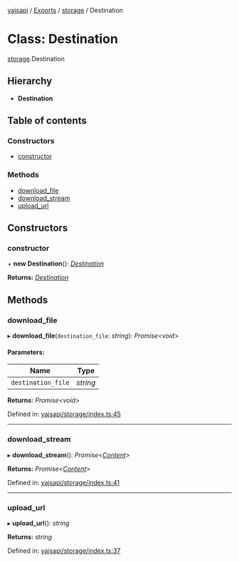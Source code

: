 [yajsapi](../README.md) / [Exports](../modules.md) / [storage](../modules/storage.md) / Destination

# Class: Destination

[storage](../modules/storage.md).Destination

## Hierarchy

* **Destination**

## Table of contents

### Constructors

- [constructor](storage.destination.md#constructor)

### Methods

- [download\_file](storage.destination.md#download_file)
- [download\_stream](storage.destination.md#download_stream)
- [upload\_url](storage.destination.md#upload_url)

## Constructors

### constructor

\+ **new Destination**(): [*Destination*](storage.destination.md)

**Returns:** [*Destination*](storage.destination.md)

## Methods

### download\_file

▸ **download_file**(`destination_file`: *string*): *Promise*<*void*\>

#### Parameters:

Name | Type |
------ | ------ |
`destination_file` | *string* |

**Returns:** *Promise*<*void*\>

Defined in: [yajsapi/storage/index.ts:45](https://github.com/golemfactory/yajsapi/blob/289a25a/yajsapi/storage/index.ts#L45)

___

### download\_stream

▸ **download_stream**(): *Promise*<[*Content*](storage.content.md)\>

**Returns:** *Promise*<[*Content*](storage.content.md)\>

Defined in: [yajsapi/storage/index.ts:41](https://github.com/golemfactory/yajsapi/blob/289a25a/yajsapi/storage/index.ts#L41)

___

### upload\_url

▸ **upload_url**(): *string*

**Returns:** *string*

Defined in: [yajsapi/storage/index.ts:37](https://github.com/golemfactory/yajsapi/blob/289a25a/yajsapi/storage/index.ts#L37)
